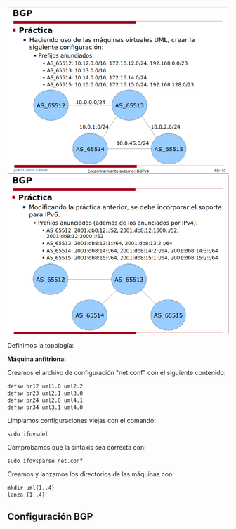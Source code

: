 ![](images/Practica1_1.png)
![](images/Practica1_2.png)

Definimos la topología:

**Máquina anfitriona:**

Creamos el archivo de configuración "net.conf" con el siguiente contenido:
<pre><code>defsw br12 uml1.0 uml2.2
defsw br23 uml2.1 uml3.0
defsw br24 uml2.0 uml4.1
defsw br34 uml3.1 uml4.0</code></pre>

Limpiamos configuraciones viejas con el comando:
<pre><code>sudo ifovsdel</code></pre>

Comprobamos que la sintaxis sea correcta con:
<pre><code>sudo ifovsparse net.conf</code></pre>

Creamos y lanzamos los directorios de las máquinas con:
<pre><code>mkdir uml{1..4}
lanza {1..4}</code></pre>

## **Configuración BGP**

